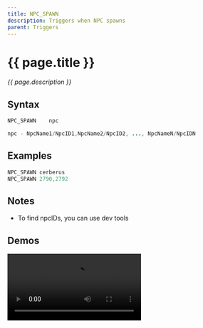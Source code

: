 ```yaml
---
title: NPC_SPAWN
description: Triggers when NPC spawns
parent: Triggers
---
```


# {{ page.title }}

_{{ page.description }}_

## Syntax

```java
NPC_SPAWN    npc 

npc - NpcName1/NpcID1,NpcName2/NpcID2, ..., NpcNameN/NpcIDN

```

## Examples

```java
NPC_SPAWN cerberus
NPC_SPAWN 2790,2792
```

## Notes

- To find npcIDs, you can use dev tools

## Demos

![](https://i.imgur.com/2USp9oo.mp4)

